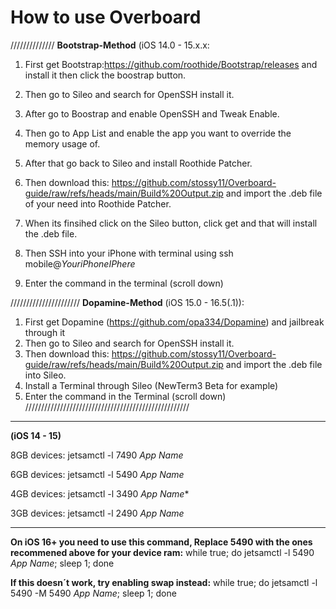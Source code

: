 # How to use Overboard
//////////////
**Bootstrap-Method** (iOS 14.0 - 15.x.x:
1. First get Bootstrap:https://github.com/roothide/Bootstrap/releases and install it then click the boostrap button.
2. Then go to Sileo and search for OpenSSH install it.
3. After go to Boostrap and enable OpenSSH and Tweak Enable.
4. Then go to App List and enable the app you want to override the memory usage of.

5. After that go back to Sileo and install Roothide Patcher. 

6. Then download this: https://github.com/stossy11/Overboard-guide/raw/refs/heads/main/Build%20Output.zip and import the .deb file of your need into Roothide Patcher.

7. When its finsihed click on the Sileo button, click get and that will install the .deb file.

8. Then SSH into your iPhone with terminal using ssh mobile@_YouriPhoneIPhere_

9. Enter the command in the terminal (scroll down)


//////////////////////
**Dopamine-Method** (iOS 15.0 - 16.5(.1)):

1. First get Dopamine (https://github.com/opa334/Dopamine) and jailbreak through it
2. Then go to Sileo and search for OpenSSH install it.
3. Then download this: https://github.com/stossy11/Overboard-guide/raw/refs/heads/main/Build%20Output.zip and import the .deb file into Sileo.
4. Install a Terminal through Sileo (NewTerm3 Beta for example)
5. Enter the command in the Terminal (scroll down)
////////////////////////////////////////////////////


------------------------------------------
**(iOS 14 - 15)**


8GB devices: jetsamctl -l 7490 *App Name*

6GB devices: jetsamctl -l 5490 *App Name*

4GB devices: jetsamctl -l 3490 *App Name**

3GB devices: jetsamctl -l 2490 *App Name*

-------------------------------------------

**On iOS 16+ you need to use this command, Replace 5490 with the ones recommened above for your device ram:**
while true; do jetsamctl -l 5490 *App Name*; sleep 1; done

**If this doesn´t work, try enabling swap instead:**
while true; do jetsamctl -l 5490 -M 5490 *App Name*; sleep 1; done



